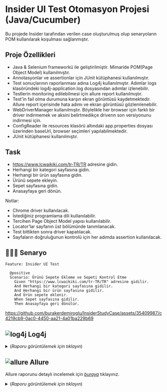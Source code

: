 # Insider UI Test Otomasyon Projesi (Java/Cucumber)

Bu projede Insider tarafından verilen case oluşturulmuş olup senaryoların POM kullanılarak koşulması sağlanmıştır. 

Proje Özellikleri
--- 
- Java & Selenium frameworkü ile geliştirilmiştir. Mimaride POM(Page Object Model) kullanılmıştır.   
- Annotasyonlar ve assertionlar için JUnit kütüphanesi kullanılmıştır.
- Test sonuçlarının raporlanması adına Log4j kullanılmıştır. Adımlar logs klasöründeki log4j-application.log dosyasından adımlar izlenebilir.
- Testlerin monitoring edilebilmesi için allure report kullanılmıştır.
- Test'in fail olma durumuna karşın ekran görüntüsü kaydetmektedir. Allure report içerisinde hata adımı ve ekran görüntüsü gözlemlenebilir.
- WebDriverManager kullanılmıştır. Böylelikle her browser için farklı bir driver indirmemek ve aksini belirtmedikçe driverın son versiyonunu indirmesi için.
- ConfigReader ile resources klasörü altındaki app.properties dosyası üzerinden baseUrl, browser seçimleri yapılabilmektedir.
- JUnit kütüphanesi kullanılmıştır. 

Task
---
- https://www.lcwaikiki.com/tr-TR/TR adresine gidin.
- Herhangi bir kategori sayfasına gidin.
- Herhangi bir ürün sayfasına gidin.
- Ürünü sepete ekleyin.
- Sepet sayfasına gidin.
- Anasayfaya geri dönün.

Notlar:
- Chrome driver kullanılacak.
- İstediğiniz programlama dili kullanılabilir.
- Tercihen Page Object Model yapısı kullanılabilir.
- Locator’lar sayfanın üst bölümünde tanımlanacak.
- Test bittikten sonra driver kapatılacak.
- Sayfaların doğruluğunun kontrolü için her adımda assertion kullanılacak.

## 👨🏿‍💻 Senaryo

```cucumber
Feature: Insider UI Test

  @positive
  Scenario: Ürünü Sepete Ekleme ve Sepeti Kontrol Etme
    Given "https://www.lcwaikiki.com/tr-TR/TR" adresine gidilir.
    And Herhangi bir kategori sayfasına gidilir.
    And Herhangi bir ürün sayfasına gidilir.
    And Ürün sepete eklenir.
    When Sepet sayfasına gidilir.
    Then Anasayfaya geri dönülür.
```

https://github.com/burakerdemiroglu/InsiderStudyCase/assets/35409987/c4219cb9-0ac0-4450-aa21-4a01ba229b69

## ![log4j](https://user-images.githubusercontent.com/35347777/187072045-4d157e04-a467-47cd-8b07-875b9b2b7887.png) Log4j 
 
<details>
  <summary> (<i>Raporu görüntülemek için tıklayın</i>)</summary>

![log4j](https://github.com/burakerdemiroglu/InsiderStudyCase/assets/35409987/1db57d0f-fffe-4240-8fb0-8d975f80c6d8)

</details>
  
## ![allure](https://user-images.githubusercontent.com/35347777/187071905-8bad55fd-b3e4-4154-8af9-b10d313c5dd5.png) Allure

 Allure raporunu detaylı incelemek için [*buraya*](https://burakerdemiroglu.com.tr/Insider/Allure) tıklayınız.

<details>
  <summary> (<i>Raporu görüntülemek için tıklayın</i>)</summary>

![Allure](https://github.com/burakerdemiroglu/InsiderStudyCase/assets/35409987/87bfb3ab-5f4a-4ea5-8e86-a14ecaff3579)

</details>
